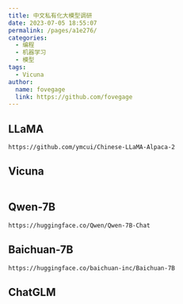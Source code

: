 ```yaml
---
title: 中文私有化大模型调研
date: 2023-07-05 18:55:07
permalink: /pages/a1e276/
categories:
  - 编程
  - 机器学习
  - 模型
tags:
  - Vicuna
author:
  name: fovegage
  link: https://github.com/fovegage
---
```


## LLaMA

```
https://github.com/ymcui/Chinese-LLaMA-Alpaca-2
```

## Vicuna

```

```

## Qwen-7B

```
https://huggingface.co/Qwen/Qwen-7B-Chat
```

## Baichuan-7B

```
https://huggingface.co/baichuan-inc/Baichuan-7B
```

## ChatGLM

```

```